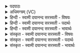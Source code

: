 <details><summary>पदपाठः</summary>

वस॑वः। त्रयो॑दशाक्षरे॒णेति॒ त्रयो॑दशऽअक्षरेण। त्र॒यो॒द॒शमिति॑ त्रयःऽद॒शम्। स्तोम॑म्। उत्। अ॒ज॒य॒न्। तम्। उत्। जे॒ष॒म्। रु॒द्राः। चतु॑र्दशाक्षरे॒णेति॒ चतु॑र्दशऽअक्षरेण। च॒तु॒र्द॒शमिति॑ चतुःऽद॒शम्। स्तोम॑म्। उत्। अ॒ज॒य॒न्। तम्। उत्। जे॒ष॒म्। आ॒दि॒त्याः। पञ्च॑दशाक्षरे॒णेति॒ पञ्च॑दशऽअक्षरेण। प॒ञ्च॒द॒शमिति॒ पञ्चऽद॒शम्। स्तोम॑म्। उत्। अ॒ज॒य॒न्। तम्। उत्। जे॒ष॒म्। अदि॑तिः। षोड॑शाक्षरे॒णेति॒ षोड॑शऽअक्षरेण। षो॒ड॒शम्। स्तोम॑म्। उत्। अ॒ज॒यत्। तम्। उत्। जे॒ष॒म्। प्र॒जाप॑ति॒रिति॑ प्र॒जाऽप॑तिः। स॒प्त॑दशाक्षरे॒णेति स॒प्तद॑शऽअक्षरेण। स॒प्त॒द॒श॒मिति॑ सप्तऽद॒शम्। स्तोम॑म्। उत्। अ॒ज॒य॒त्। तम्। उत्। जे॒ष॒म्। ३४।
</details>

<details><summary>अधिमन्त्रम् (VC)</summary>

- वस्वादयो मन्त्रोक्ता देवताः
- तापस ऋषिः
- निचृद् जगती, निचृद् धृतिः
- ऋषभः
</details>

<details><summary>हिन्दी - स्वामी दयानन्द सरस्वती  - विषयः</summary>

फिर भी राजा और प्रजा के धर्म्म कार्य्य का उपदेश अगले मन्त्र में किया है ॥
</details>

<details><summary>हिन्दी - स्वामी दयानन्द सरस्वती  - पदार्थः</summary>

पदार्थान्वयभाषाः -  हे राजादि सभ्यजनो ! (वसवः) चौबीस वर्ष तक ब्रह्मचर्य्य से विद्या पढ़नेवाले विद्वानो ! आप लोग जैसे (त्रयोदशाक्षरेण) तेरह अक्षरों की आसुरी अनुष्टुप् वेदस्थ छन्द से जिस (त्रयोदशम्) दश प्राण, जीव, महत्तत्त्व और अव्यक्त कारणरूप (स्तोमम्) प्रशंसा के योग्य पदार्थ समूह को (उदजयन्) श्रेष्ठता से जानें, वैसे (तम्) उसको मैं भी (उज्जेषम्) उत्तमता से जानूँ। हे बल, पराक्रम और पुरुषार्थयुक्त (रुद्राः) चवालीस वर्ष पर्यन्त ब्रह्मचर्य्य से विद्या पढ़नेहारे विद्वानो ! जैसे आप (चतुर्दशाक्षरेण) चौदह अक्षरों की साम्नी उष्णिक् छन्द से (चतुर्दशम्) दश इन्द्रिय, मन, बुद्धि, चित्त और अहंकाररूप (स्तोमम्) प्रशंसा के योग्य पदार्थविद्या को (उदजयन्) प्रशंसित करें, वैसे मैं भी (तम्) उसको (उज्जेषम्) प्रशंसित करूँ। हे (आदित्याः) अड़तालीस वर्ष ब्रह्मचर्य्य से समस्त विद्याओं को ग्रहण करनेहारे पूर्ण विद्या से शरीर और आत्मा के समस्त बल से युक्त सूर्य्य के समान प्रकाशमान विद्वानो ! आप लोग जैसे (पञ्चदशाक्षरेण) पन्द्रह अक्षरों की आसुरी गायत्री से (पञ्चदशम्) चार वेद, चार उपवेद अर्थात् आयुर्वेद, धनुर्वेद, गान्धर्ववेद (गानविद्या) तथा अर्थवेद (शिल्पशास्त्र) छः अङ्ग (शिक्षा, कल्प, व्याकरण, निरुक्त, छन्द और ज्योतिष) मिल के चौदह, उनका संख्यापूरक पन्द्रहवाँ क्रियाकुशलतारूप (स्तोमम्) स्तुति के योग्य को (उदजयन्) अच्छे प्रकार से जानें, वैसे मैं भी (तम्) उसको (उज्जेषम्) अच्छे प्रकार से जानूँ। हे (अदितिः) आत्मारूप से नाशरहित सभाध्यक्ष राजा की विदुषी स्त्री अखण्डित ऐश्वर्ययुक्त ! आप जैसे (षोडशाक्षरेण) सोलह अक्षर की साम्नी अनुष्टुप् से (षोडशम्) प्रमाण, प्रमेय, संशय, प्रयोजन, दृष्टान्त, सिद्धान्त, अवयव, तर्क, निर्णय, वाद, जल्प, वितण्डा, हेत्वाभास, छल, जाति और निग्रहस्थान इन सोलह पदार्थों की व्याख्यायुक्त (स्तोमम्) प्रशंसा के योग्य को (उदजयत्) उत्तमता से जानें, वैसे मैं भी (तम्) उसको (उज्जेषम्) उत्तमता से जानूँ। हे नरेश ! (प्रजापतिः) प्रजा के रक्षक आप जैसे (सप्तदशाक्षरेण) सत्रह अक्षरों की निचृदार्षी छन्द से (सप्तदशम्) चार वर्ण, चार आश्रम, सुनना, विचारना, ध्यान करना, अप्राप्त की इच्छा, प्राप्त का रक्षण, रक्षित का बढ़ाना, बढ़े हुए को अच्छे मार्ग सबके उपकार में खर्च करना, यह चार प्रकार का पुरुषार्थ और मोक्ष के अनुष्ठानरूप (स्तोमम्) अच्छे प्रकार प्रशंसनीय को उत्तमता से जानें, वैसे मैं भी उसको (उज्जेषम्) उत्तमता से जानूँ ॥३४॥
</details>

<details><summary>हिन्दी - स्वामी दयानन्द सरस्वती  - भावार्थः</summary>

भावार्थभाषाः -  हे मनुष्य लोगो ! इन चार मन्त्रों से जितना राजा और प्रजा का धर्म कहा, उसका अनुष्ठान कर तुम सुखी होओ ॥३४॥
</details>

<details><summary>संस्कृत - स्वामी दयानन्द सरस्वती  - विषयः</summary>

पुनरपि राजप्रजाधर्मकृत्यमाह ॥
</details>

<details><summary>संस्कृत - स्वामी दयानन्द सरस्वती  - पदार्थः</summary>

पदार्थान्वयभाषाः -  हे राजादयः सभ्या वसवो जनाः ! भवन्तो यथा त्रयोदशाक्षरेण यं त्रयोदशं स्तोममुदजयंस्तथाऽहमप्युज्जेषम्। हे बलवीर्य्यवन्तः पुरुषार्थिनो रुद्राः ! भवन्तो यथा चतुर्दशाक्षरेण यं चतुर्दशं स्तोममुदजयंस्तथा तमहमप्युज्जेषम्। हे पूर्णविद्यया शरीरात्माखिलबला आदित्याः ! भवन्तो यथा पञ्चदशाक्षरेण यं पञ्चदशं स्तोममुदजयँस्तथा तमहमप्युज्जेषम्। हे सभाध्यक्षस्य राज्ञः पत्न्यदिते अखण्डितैश्वर्य्या भवती यथा षोडशाक्षरेण यं षोडशं स्तोममुदजयत्, तथा तमहमप्युज्जेषम्। हे सर्वाभिरक्षक सज्जन नरेश प्रजापतिर्भवान् यथा सप्तदशाक्षरेण यं सप्तदशं स्तोममुदजयत् तथा तमहमप्युज्जेषम् ॥३४॥
</details>

<details><summary>संस्कृत - स्वामी दयानन्द सरस्वती  - भावार्थः</summary>

भावार्थभाषाः -  हे मनुष्या ! एतैश्चतुर्भिर्मन्त्रैर्यावान् राजप्रजाधर्मो विहितस्तमनुष्ठाय यूयं सुखिनो भवत ॥३४॥
</details>